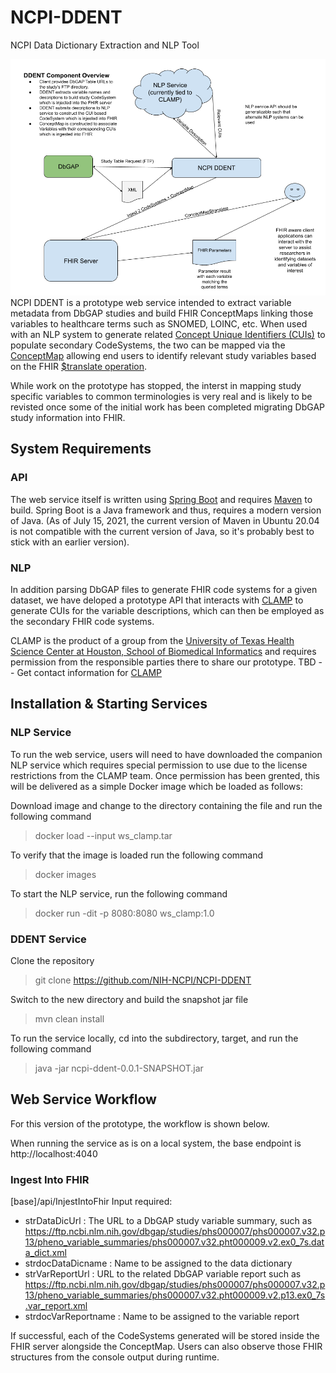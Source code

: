 # NCPI-DDENT
NCPI Data Dictionary Extraction and NLP Tool

![NCPI Data Dictionary Extraction and NLP Tool](/img/ddent-overview.png)
NCPI DDENT is a prototype web service intended to extract variable metadata from DbGAP studies and build FHIR ConceptMaps linking those variables to healthcare terms such as SNOMED, LOINC, etc. When used with an NLP system to generate related [Concept Unique Identifiers (CUIs)](https://www.nlm.nih.gov/research/umls/new_users/online_learning/Meta_005.html) to populate secondary CodeSystems, the two can be mapped via the [ConceptMap](http://hl7.org/fhir/R4/conceptmap.html) allowing end users to identify relevant study variables based on the FHIR [$translate operation](http://hl7.org/fhir/R4/conceptmap-operation-translate.html).

While work on the prototype has stopped, the interst in mapping study specific variables to common terminologies is very real and is likely to be revisted once some of the initial work has been completed migrating DbGAP study information into FHIR. 

## System Requirements
### API
The web service itself is written using [Spring Boot](https://spring.io/projects/spring-boot) and requires [Maven](https://maven.apache.org) to build. Spring Boot is a Java framework and thus, requires a modern version of Java.  (As of July 15, 2021, the current version of Maven in Ubuntu 20.04 is not compatible with the current version of Java, so it's probably best to stick with an earlier version).

### NLP
In addition parsing DbGAP files to generate FHIR code systems for a given dataset, we have deloped a prototype API that interacts with [CLAMP](https://clamp.uth.edu) to generate CUIs for the variable descriptions, which can then be employed as the secondary FHIR code systems. 

CLAMP is the product of a group from the [University of Texas Health Science Center at Houston, School of Biomedical Informatics](uth.edu) and requires permission from the responsible parties there to share our prototype. TBD -- Get contact information for [CLAMP](https://clamp.uth.edu) 

## Installation & Starting Services
### NLP Service
To run the web service, users will need to have downloaded the companion NLP service which requires special permission to use due to the license restrictions from the CLAMP team. Once permission has been grented, this will be delivered as a simple Docker image which be loaded as follows:

Download image and change to the directory containing the file and run the following command
> docker load --input ws_clamp.tar

To verify that the image is loaded run the following command
> docker images

To start the NLP service, run the following command
> docker run -dit -p 8080:8080 ws_clamp:1.0

### DDENT Service
Clone the repository
> git clone https://github.com/NIH-NCPI/NCPI-DDENT

Switch to the new directory and build the snapshot jar file
> mvn clean install

To run the service locally, cd into the subdirectory, target, and run the following command
> java -jar ncpi-ddent-0.0.1-SNAPSHOT.jar

## Web Service Workflow
For this version of the prototype, the workflow is shown below. 

When running the service as is on a local system, the base endpoint is http://localhost:4040

### Ingest Into FHIR
[base]/api/InjestIntoFhir
Input required:
* strDataDicUrl : The URL to a DbGAP study variable summary, such as https://ftp.ncbi.nlm.nih.gov/dbgap/studies/phs000007/phs000007.v32.p13/pheno_variable_summaries/phs000007.v32.pht000009.v2.ex0_7s.data_dict.xml
* strdocDataDicname : Name to be assigned to the data dictionary
* strVarReportUrl : URL to the related DbGAP variable report such as https://ftp.ncbi.nlm.nih.gov/dbgap/studies/phs000007/phs000007.v32.p13/pheno_variable_summaries/phs000007.v32.pht000009.v2.p13.ex0_7s.var_report.xml
* strdocVarReportname : Name to be assigned to the variable report

If successful, each of the CodeSystems generated will be stored inside the FHIR server alongside the ConceptMap. Users can also observe those FHIR structures from the console output during runtime. 
